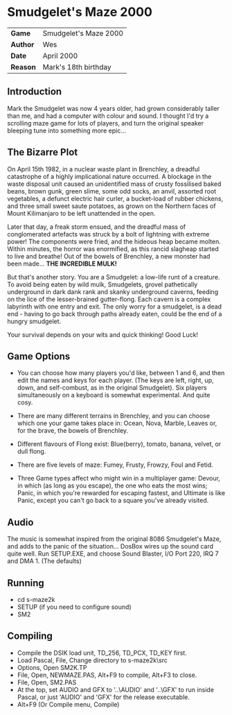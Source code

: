 # Smudgelet's Maze 2000

|             |                       |
|-------------|-----------------------|
| **Game**    | Smudgelet's Maze 2000 |
| **Author**  | Wes                   |
| **Date**    | April 2000            |
| **Reason**  | Mark's 18th birthday  |

## Introduction

Mark the Smudgelet was now 4 years older, had grown considerably taller 
than me, and had a computer with colour and sound. I thought I'd
try a scrolling maze game for lots of players, and turn the original
speaker bleeping tune into something more epic...

## The Bizarre Plot

On April 15th 1982, in a nuclear waste plant in Brenchley, a
dreadful catastrophe of a highly implicational nature occurred. A 
blockage in the waste disposal unit caused an unidentified mass 
of crusty fossilised baked beans, brown gunk, green slime, some
odd socks, an anvil, assorted root vegetables, a defunct electric 
hair curler, a bucket-load of rubber chickens, and three small
sweet saute potatoes, as grown on the Northern faces of Mount 
Kilimanjaro to be left unattended in the open.

Later that day, a freak storm ensued, and the dreadful mass 
of conglomerated artefacts was struck by a bolt of lightning with
extreme power! The components were fried, and the hideous heap became 
molten. Within minutes, the horror was enormified, as this rancid 
slagheap started to live and breathe! Out of the bowels of Brenchley, 
a new monster had been made... **THE INCREDIBLE MULK!**

But that's another story. You are a Smudgelet: a low-life runt of a 
creature. To avoid being eaten by wild mulk, Smudgelets, grovel 
pathetically underground in dark dank rank and skanky underground 
caverns, feeding on the lice of the lesser-brained gutter-flong. Each 
cavern is a complex labyrinth with one entry and exit. The only worry 
for a smudgelet, is a dead end - having to go back through paths 
already eaten, could be the end of a hungry smudgelet.

Your survival depends on your wits and quick thinking! Good Luck!

## Game Options

* You can choose how many players you'd like, between 1 and 6, and then edit
the names and keys for each player. (The keys are left, right, up, down, and 
self-combust, as in the original Smudgelet). Six players simultaneously on a
keyboard is somewhat experimental. And quite cosy.

* There are many different terrains in Brenchley, and you can choose which one
your game takes place in: Ocean, Nova, Marble, Leaves or, for the brave, the 
bowels of Brenchley.

* Different flavours of Flong exist: Blue(berry), tomato, banana, velvet, or 
dull flong. 

* There are five levels of maze: Fumey, Frusty, Frowzy, Foul and Fetid.

* Three Game types affect who might win in a multiplayer game: Devour, in which
(as long as you escape), the one who eats the most wins; Panic, in which 
you're rewarded for escaping fastest, and Ultimate is like Panic, except 
you can't go back to a square you've already visited. 

## Audio

The music is somewhat inspired from the original 8086 Smudgelet's Maze, and
adds to the panic of the situation... DosBox wires up the sound card quite 
well. Run SETUP.EXE, and choose Sound Blaster, I/O Port 220, IRQ 7 and DMA 1. 
(The defaults)

## Running

* cd s-maze2k
* SETUP (if you need to configure sound)
* SM2

## Compiling

* Compile the DSIK load unit, TD_256, TD_PCX, TD_KEY first.
* Load Pascal, File, Change directory to s-maze2k\src
* Options, Open SM2K.TP
* File, Open, NEWMAZE.PAS, Alt+F9 to compile, Alt+F3 to close.
* File, Open, SM2.PAS
* At the top, set AUDIO and GFX to '..\AUDIO\' and '..\GFX\' to run inside 
Pascal, or just 'AUDIO\' and 'GFX\' for the release executable.
* Alt+F9 (Or Compile menu, Compile)


